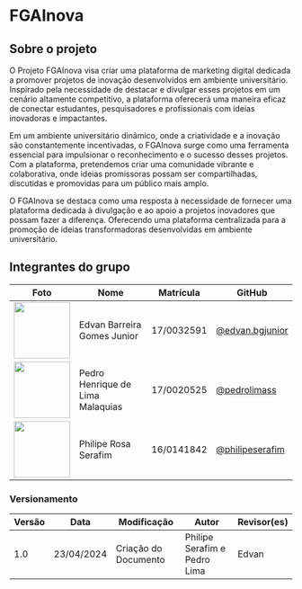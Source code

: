 # FGAInova

## Sobre o projeto

O Projeto FGAInova visa criar uma plataforma de marketing digital dedicada a promover projetos de inovação desenvolvidos em ambiente universitário. Inspirado pela necessidade de destacar e divulgar esses projetos em um cenário altamente competitivo, a plataforma oferecerá uma maneira eficaz de conectar estudantes, pesquisadores e profissionais com ideias inovadoras e impactantes.

Em um ambiente universitário dinâmico, onde a criatividade e a inovação são constantemente incentivadas, o FGAInova surge como uma ferramenta essencial para impulsionar o reconhecimento e o sucesso desses projetos. Com a plataforma, pretendemos criar uma comunidade vibrante e colaborativa, onde ideias promissoras possam ser compartilhadas, discutidas e promovidas para um público mais amplo.

O FGAInova se destaca como uma resposta à necessidade de fornecer uma plataforma dedicada à divulgação e ao apoio a projetos inovadores que possam fazer a diferença. Oferecendo uma plataforma centralizada para a promoção de ideias transformadoras desenvolvidas em ambiente universitário.


## Integrantes do grupo

| Foto                                                                                                                                           | Nome                             | Matrícula  | GitHub                                               |
| ---------------------------------------------------------------------------------------------------------------------------------------------- | -------------------------------- | ---------- | ---------------------------------------------------- |
| <img src="https://avatars.githubusercontent.com/u/54152857?v=4" width="100"> | Edvan Barreira Gomes Junior      | 17/0032591 | [@edvan.bgjunior](https://gitlab.com/edvan.bgjunior) |
| <img src="https://gitlab.com/uploads/-/system/user/avatar/6546514/avatar.png?width=100" width="100">                                           | Pedro Henrique de Lima Malaquias | 17/0020525 | [@pedrolimass](https://gitlab.com/PedroLimass)       |
| <img src="https://gitlab.com/uploads/-/system/user/avatar/10341560/avatar.png?width=100" width="100">                                          | Philipe Rosa Serafim             | 16/0141842 | [@philipeserafim](https://gitlab.com/philipeserafim) |

### Versionamento

| Versão | Data       | Modificação          | Autor                        | Revisor(es) |
| ------ | ---------- | -------------------- | ---------------------------- | ----------- |
| 1.0    | 23/04/2024 | Criação do Documento | Philipe Serafim e Pedro Lima | Edvan       |

